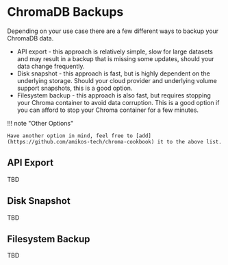 # ChromaDB Backups

Depending on your use case there are a few different ways to backup your ChromaDB data.

- API export - this approach is relatively simple, slow for large datasets and may result in a backup that is missing
  some updates, should your data change frequently.
- Disk snapshot - this approach is fast, but is highly dependent on the underlying storage. Should your cloud provider
  and underlying volume support snapshots, this is a good option.
- Filesystem backup - this approach is also fast, but requires stopping your Chroma container to avoid data corruption.
  This is a good option if you can afford to stop your Chroma container for a few minutes.

!!! note "Other Options"

    Have another option in mind, feel free to [add](https://github.com/amikos-tech/chroma-cookbook) it to the above list.

## API Export

TBD

## Disk Snapshot

TBD

## Filesystem Backup

TBD